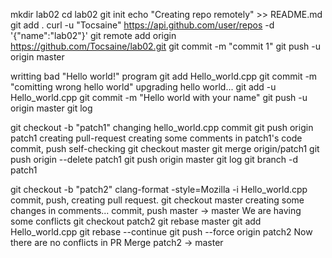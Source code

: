 mkdir lab02
cd lab02
git init
echo "Creating repo remotely" >> README.md
git add .
curl -u "Tocsaine" https://api.github.com/user/repos -d '{"name":"lab02"}'
git remote add origin https://github.com/Tocsaine/lab02.git
git commit -m "commit 1"
git push -u origin master

writting bad "Hello world!" program
git add Hello_world.cpp
git commit -m "comitting wrong hello world"
upgrading hello world...
git add -u Hello_world.cpp
git commit -m "Hello world with your name"
git push -u origin master
git log

git checkout -b "patch1"
changing hello_world.cpp
commit
git push origin patch1
creating pull-request
creating some comments in patch1's code
commit, push
self-checking
git checkout master
git merge origin/patch1
git push origin --delete patch1
git push origin master
git log
git branch -d patch1

git checkout -b "patch2"
clang-format -style=Mozilla -i Hello_world.cpp
commit, push, creating pull request.
git checkout master
creating some changes in comments...
commit, push master -> master
We are having some conflicts
git checkout patch2
git rebase master
git add Hello_world.cpp
git rebase --continue
git push --force origin patch2
Now there are no conflicts in PR
Merge patch2 -> master

